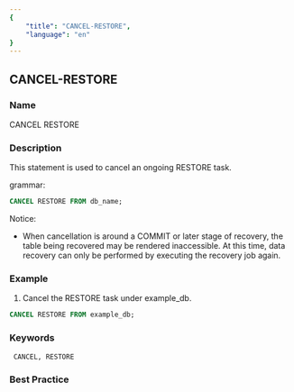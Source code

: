 ```yaml
---
{
    "title": "CANCEL-RESTORE",
    "language": "en"
}
---
```


## CANCEL-RESTORE

### Name

CANCEL RESTORE

### Description

This statement is used to cancel an ongoing RESTORE task.

grammar:

```sql
CANCEL RESTORE FROM db_name;
```

Notice:

- When cancellation is around a COMMIT or later stage of recovery, the table being recovered may be rendered inaccessible. At this time, data recovery can only be performed by executing the recovery job again.

### Example

1. Cancel the RESTORE task under example_db.

```sql
CANCEL RESTORE FROM example_db;
```

### Keywords

     CANCEL, RESTORE

### Best Practice
